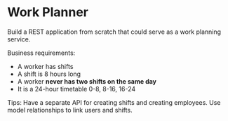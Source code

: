 # Work Planner

Build a REST application from scratch that could serve as a work planning service.

Business requirements:
* A worker has shifts
* A shift is 8 hours long
* A worker **never has two shifts on the same day**
* It is a 24-hour timetable 0-8, 8-16, 16-24

Tips:
Have a separate API for creating shifts and creating employees.
Use model relationships to link users and shifts.
